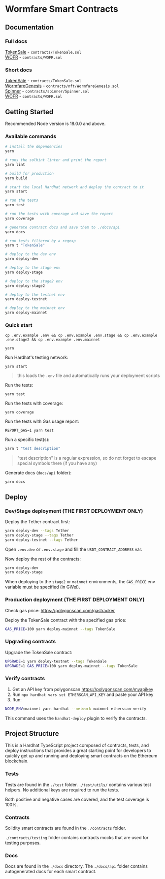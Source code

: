 # Wormfare Smart Contracts

## Documentation

### Full docs

[TokenSale](./docs/Wormfare%20TokenSale%20Smart%20Contract.pdf) - `contracts/TokenSale.sol`  
[WOFR](./docs/Wormfare%20WOFR%20Smart%20Contract.pdf) - `contracts/WOFR.sol`

### Short docs

[TokenSale](./docs/TokenSale.md) - `contracts/TokenSale.sol`  
[WormfareGenesis](./docs/WormfareGenesis.md) - `contracts/nft/WormfareGenesis.sol`  
[Spinner](./docs/Spinner.md) - `contracts/spinner/Spinner.sol`  
[WOFR](./docs/WOFR.md) - `contracts/WOFR.sol`

## Getting Started

Recommended Node version is 18.0.0 and above.

### Available commands

```sh
# install the dependencies
yarn

# runs the solhint linter and print the report
yarn lint

# build for production
yarn build

# start the local Hardhat network and deploy the contract to it
yarn start

# run the tests
yarn test

# run the tests with coverage and save the report
yarn coverage

# generate contract docs and save them to ./docs/api
yarn docs

# run tests filtered by a regexp
yarn t "TokenSale"

# deploy to the dev env
yarn deploy-dev

# deploy to the stage env
yarn deploy-stage

# deploy to the stage2 env
yarn deploy-stage2

# deploy to the testnet env
yarn deploy-testnet

# deploy to the mainnet env
yarn deploy-mainnet
```

### Quick start

```shell
cp .env.example .env && cp .env.example .env.stage && cp .env.example .env.stage2 && cp .env.example .env.mainnet
```

```shell
yarn
```

Run Hardhat's testing network:

```shell
yarn start
```

> this loads the `.env` file and automatically runs your deployment scripts

Run the tests:

```shell
yarn test
```

Run the tests with coverage:

```shell
yarn coverage
```

Run the tests with Gas usage report:

```shell
REPORT_GAS=1 yarn test
```

Run a specific test(s):

```sh
yarn t "test description"
```

> "test description" is a regular expression, so do not forget to escape special symbols there (if you have any)

Generate docs (`docs/api` folder):

```
yarn docs
```

## Deploy

### Dev/Stage deployment (THE FIRST DEPLOYMENT ONLY)

Deploy the Tether contract first:

```sh
yarn deploy-dev --tags Tether
yarn deploy-stage --tags Tether
yarn deploy-testnet --tags Tether
```

Open `.env.dev` or `.env.stage` and fill the `USDT_CONTRACT_ADDRESS` var.

Now deploy the rest of the contracts:

```sh
yarn deploy-dev
yarn deploy-stage
```

When deploying to the `stage2` or `mainnet` environments, the `GAS_PRICE` env variable must be specified (in GWei).

### Production deployment (THE FIRST DEPLOYMENT ONLY)

Check gas price: https://polygonscan.com/gastracker

Deploy the TokenSale contract with the specified gas price:

```sh
GAS_PRICE=100 yarn deploy-mainnet --tags TokenSale
```

### Upgrading contracts

Upgrade the TokenSale contract:

```sh
UPGRADE=1 yarn deploy-testnet --tags TokenSale
UPGRADE=1 GAS_PRICE=100 yarn deploy-mainnet --tags TokenSale
```

### Verify contracts

1. Get an API key from polygonscan https://polygonscan.com/myapikey
2. Run `npx hardhat vars set ETHERSCAN_API_KEY` and paste your API key
3. Run:

```sh
NODE_ENV=mainnet yarn hardhat --network mainnet etherscan-verify
```

This command uses the `handhat-deploy` plugin to verify the contracts.

## Project Structure

This is a Hardhat TypeScript project composed of contracts, tests, and deploy instructions that provides a great starting point for developers to quickly get up and running and deploying smart contracts on the Ethereum blockchain.

### Tests

Tests are found in the `./test` folder. `./test/utils/` contains various test helpers. No additional keys are required to run the tests.

Both positive and negative cases are covered, and the test coverage is 100%.

### Contracts

Solidity smart contracts are found in the `./contracts` folder.

`./contracts/testing` folder contains contracts mocks that are used for testing purposes.

### Docs

Docs are found in the `./docs` directory. The `./docs/api` folder contains autogenerated docs for each smart contract.
